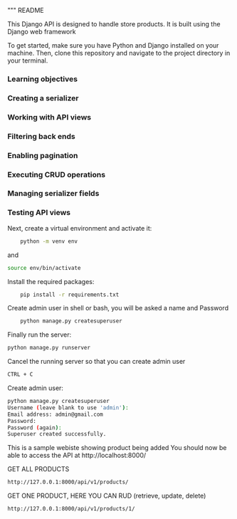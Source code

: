 """
README

This Django API is designed to handle store products. It is built using the Django web framework 

To get started, make sure you have Python and Django installed on your machine. Then, clone this repository and navigate to the project directory in your terminal.

### **Learning objectives**
### **Creating a serializer**
### **Working with API views**
### **Filtering back ends**
### **Enabling pagination**
### **Executing CRUD operations**
### **Managing serializer fields**
### **Testing API views**



Next, create a virtual environment and activate it:

```bash
    python -m venv env
```
and 
```bash
source env/bin/activate
 ```

Install the required packages:
```bash
    pip install -r requirements.txt
```

<!-- create admin -->
Create admin user in shell or bash, you will be asked a name and Password
```bash
    python manage.py createsuperuser
```

Finally run the server:

```bash
python manage.py runserver
```
Cancel the running server so that you can create admin user
```bash
CTRL + C
```
<!-- create admin  -->
Create admin user:
```bash
python manage.py createsuperuser
Username (leave blank to use 'admin'):
Email address: admin@gmail.com
Password:
Password (again):
Superuser created successfully.
```
<!-- website -->
This is a sample webiste showing product being added
You should now be able to access the API at http://localhost:8000/

GET ALL PRODUCTS
```bash
http://127.0.0.1:8000/api/v1/products/
```

GET ONE PRODUCT, HERE YOU CAN RUD (retrieve, update, delete)
```bash
http://127.0.0.1:8000/api/v1/products/1/
```

<!-- For more information on how to use this API, please refer to the documentation at [insert link to documentation].
""" -->
